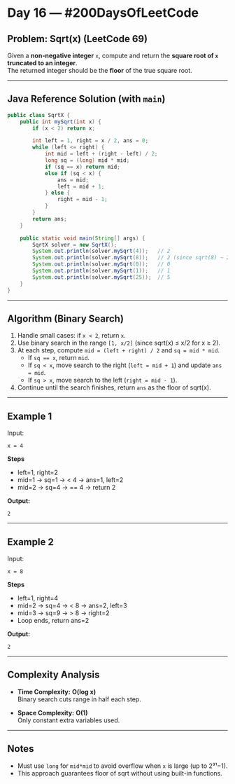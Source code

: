 # Day 16 — #200DaysOfLeetCode
## Problem: Sqrt(x) (LeetCode 69)

Given a **non-negative integer** `x`, compute and return the **square root of `x` truncated to an integer**.  
The returned integer should be the **floor** of the true square root.

---

## Java Reference Solution (with `main`)

```java
public class SqrtX {
    public int mySqrt(int x) {
        if (x < 2) return x;

        int left = 1, right = x / 2, ans = 0;
        while (left <= right) {
            int mid = left + (right - left) / 2;
            long sq = (long) mid * mid;
            if (sq == x) return mid;
            else if (sq < x) {
                ans = mid;
                left = mid + 1;
            } else {
                right = mid - 1;
            }
        }
        return ans;
    }

    public static void main(String[] args) {
        SqrtX solver = new SqrtX();
        System.out.println(solver.mySqrt(4));   // 2
        System.out.println(solver.mySqrt(8));   // 2 (since sqrt(8) ~ 2.82)
        System.out.println(solver.mySqrt(0));   // 0
        System.out.println(solver.mySqrt(1));   // 1
        System.out.println(solver.mySqrt(25));  // 5
    }
}
```

---

## Algorithm (Binary Search)

1. Handle small cases: if `x < 2`, return `x`.
2. Use binary search in the range `[1, x/2]` (since sqrt(x) ≤ x/2 for x ≥ 2).
3. At each step, compute `mid = (left + right) / 2` and `sq = mid * mid`.
   - If `sq == x`, return `mid`.
   - If `sq < x`, move search to the right (`left = mid + 1`) and update `ans = mid`.
   - If `sq > x`, move search to the left (`right = mid - 1`).
4. Continue until the search finishes, return `ans` as the floor of sqrt(x).

---

## Example 1

Input:  
```
x = 4
```
**Steps**
- left=1, right=2
- mid=1 → sq=1 → < 4 → ans=1, left=2
- mid=2 → sq=4 → == 4 → return 2

**Output:**  
```
2
``` 

---

## Example 2

Input:  
```
x = 8
```
**Steps**
- left=1, right=4
- mid=2 → sq=4 → < 8 → ans=2, left=3
- mid=3 → sq=9 → > 8 → right=2
- Loop ends, return ans=2

**Output:**  
```
2
``` 

---

## Complexity Analysis

- **Time Complexity:** **O(log x)**  
  Binary search cuts range in half each step.

- **Space Complexity:** **O(1)**  
  Only constant extra variables used.

---

## Notes
- Must use `long` for `mid*mid` to avoid overflow when `x` is large (up to 2³¹−1).
- This approach guarantees floor of sqrt without using built-in functions.
